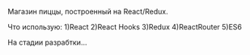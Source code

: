 Магазин пиццы, построенный на React/Redux.

Что использую:
1)React
2)React Hooks
3)Redux
4)ReactRouter
5)ES6

На стадии разрабтки...
